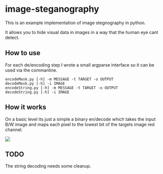 # image-steganography

This is an example implementation of image stegnography in python.

It allows you to hide visual data in images in a way that the human eye cant detect.

## How to use 

For each de/encoding step I wrote a small argparse interface so it can be used via the commanline.

```
encodeMask.py [-h] -m MESSAGE -t TARGET -o OUTPUT
decodeMask.py [-h] -i IMAGE
encodeString.py [-h] -m MESSAGE -t TARGET -o OUTPUT
decodeString.py [-h] -i IMAGE
```

## How it works

On a basic level its just a simple a binary en/decode which takes the input B/W image and maps each pixel to the lowest bit of the targets image red channel.


![](https://raw.githubusercontent.com/xoryouyou/image-steganography/gh-pages/images/graph.jpg)

## TODO

The string decoding needs some cleanup.
